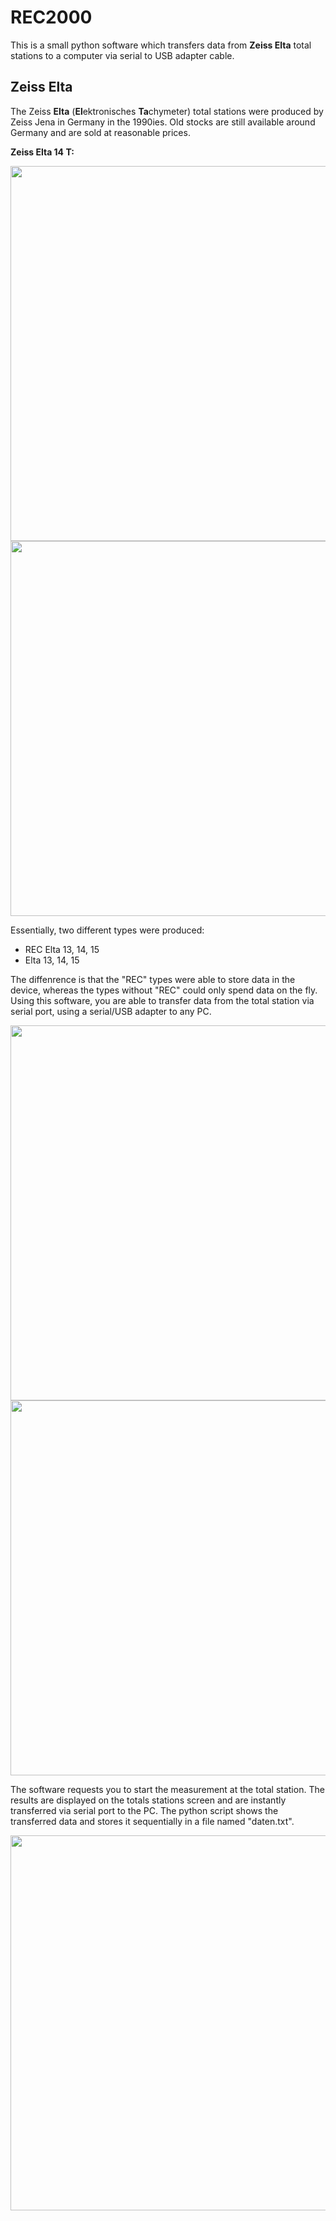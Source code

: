 # REC2000

This is a small python software which transfers data from **Zeiss Elta** total stations to a computer via serial to USB adapter cable.

## Zeiss Elta

The Zeiss **Elta** (**El**ektronisches **Ta**chymeter) total stations were produced by Zeiss Jena in Germany in the 1990ies. Old stocks are still available around Germany and are sold at reasonable prices. 

**Zeiss Elta 14 T:**

<img src="https://user-images.githubusercontent.com/21182528/43457628-c24ef85a-94c7-11e8-8437-6579f97467b9.jpg" width="600">
<img src="https://user-images.githubusercontent.com/21182528/43457631-c29458aa-94c7-11e8-9215-6e89003002eb.jpg" width="600">

Essentially, two different types were produced:
* REC Elta 13, 14, 15
* Elta 13, 14, 15

The diffenrence is that the "REC" types were able to store data in the device, whereas the types without "REC" could only spend data on the fly.
Using this software, you are able to transfer data from the total station via serial port, using a serial/USB adapter to any PC.

<img src="https://user-images.githubusercontent.com/21182528/43457630-c2737a54-94c7-11e8-88a5-0b3ea92c1d0a.jpg" width="600">
<img src="https://user-images.githubusercontent.com/21182528/43457633-c2cf9852-94c7-11e8-8f5d-4bac579b5ec2.jpg" width="600">

The software requests you to start the measurement at the total station. The results are displayed on the totals stations screen and are instantly transferred via serial port to the PC. The python script shows the transferred data and stores it sequentially in a file named "daten.txt".

<img src="https://user-images.githubusercontent.com/21182528/43457794-47bc672a-94c8-11e8-826f-2f7dfe7a440a.jpg" width="600">
